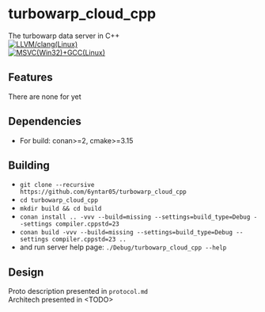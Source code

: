 # turbowarp_cloud_cpp
The turbowarp data server in C++ <br>
[![LLVM/clang(Linux)](https://github.com/6yntar05/turbowarp_cloud_cpp/actions/workflows/conan-fast-check.yml/badge.svg)](https://github.com/6yntar05/turbowarp_cloud_cpp/actions/workflows/conan-fast-check.yml) <br>
[![MSVC(Win32)+GCC(Linux)](https://github.com/6yntar05/turbowarp_cloud_cpp/actions/workflows/conan-multi-platform.yml/badge.svg)](https://github.com/6yntar05/turbowarp_cloud_cpp/actions/workflows/conan-multi-platform.yml)

## Features
There are none for yet

## Dependencies
- For build: conan>=2, cmake>=3.15

## Building
- `git clone --recursive https://github.com/6yntar05/turbowarp_cloud_cpp`
- `cd turbowarp_cloud_cpp`
- `mkdir build && cd build`
- `conan install .. -vvv --build=missing --settings=build_type=Debug --settings compiler.cppstd=23`
- `conan build -vvv --build=missing --settings=build_type=Debug --settings compiler.cppstd=23 ..`
- and run server help page: `./Debug/turbowarp_cloud_cpp --help`

## Design
Proto description presented in `protocol.md`<br>
Architech presented in \<TODO\>